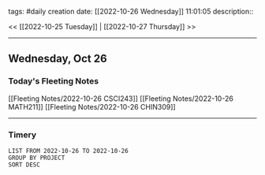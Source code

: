 tags: #daily
creation date: [[2022-10-26 Wednesday]] 11:01:05
description::

<< [[2022-10-25 Tuesday]] | [[2022-10-27 Thursday]] >> 

---

## Wednesday, Oct 26

### Today's Fleeting Notes
[[Fleeting Notes/2022-10-26 CSCI243]]
[[Fleeting Notes/2022-10-26 MATH211]]
[[Fleeting Notes/2022-10-26 CHIN309]]


---

### Timery
```toggl
LIST FROM 2022-10-26 TO 2022-10-26
GROUP BY PROJECT
SORT DESC
```